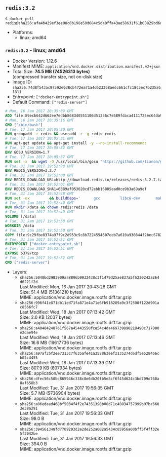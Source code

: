 ## `redis:3.2`

```console
$ docker pull redis@sha256:afa4b429ef3ee08c8b198e50d684c5da0ffa43ae58631f61b08829bd6df3c500
```

-	Platforms:
	-	linux; amd64

### `redis:3.2` - linux; amd64

-	Docker Version: 1.12.6
-	Manifest MIME: `application/vnd.docker.distribution.manifest.v2+json`
-	Total Size: **74.5 MB (74526313 bytes)**  
	(compressed transfer size, not on-disk size)
-	Image ID: `sha256:74d8f543ac97592e038cb472ea71a4d623368aedc661cfc18c5ec7b235a61311`
-	Entrypoint: `["docker-entrypoint.sh"]`
-	Default Command: `["redis-server"]`

```dockerfile
# Mon, 16 Jan 2017 20:35:09 GMT
ADD file:89ecb642d662ee7edbb868340551106d51336c7e589fdaca4111725ec64da957 in / 
# Mon, 16 Jan 2017 20:35:16 GMT
CMD ["/bin/bash"]
# Tue, 17 Jan 2017 20:05:20 GMT
RUN groupadd -r redis && useradd -r -g redis redis
# Tue, 17 Jan 2017 20:05:31 GMT
RUN apt-get update && apt-get install -y --no-install-recommends 		ca-certificates 		wget 	&& rm -rf /var/lib/apt/lists/*
# Tue, 17 Jan 2017 20:05:32 GMT
ENV GOSU_VERSION=1.7
# Tue, 17 Jan 2017 20:05:37 GMT
RUN set -x 	&& wget -O /usr/local/bin/gosu "https://github.com/tianon/gosu/releases/download/$GOSU_VERSION/gosu-$(dpkg --print-architecture)" 	&& wget -O /usr/local/bin/gosu.asc "https://github.com/tianon/gosu/releases/download/$GOSU_VERSION/gosu-$(dpkg --print-architecture).asc" 	&& export GNUPGHOME="$(mktemp -d)" 	&& gpg --keyserver ha.pool.sks-keyservers.net --recv-keys B42F6819007F00F88E364FD4036A9C25BF357DD4 	&& gpg --batch --verify /usr/local/bin/gosu.asc /usr/local/bin/gosu 	&& rm -r "$GNUPGHOME" /usr/local/bin/gosu.asc 	&& chmod +x /usr/local/bin/gosu 	&& gosu nobody true
# Tue, 31 Jan 2017 19:52:00 GMT
ENV REDIS_VERSION=3.2.7
# Tue, 31 Jan 2017 19:52:00 GMT
ENV REDIS_DOWNLOAD_URL=http://download.redis.io/releases/redis-3.2.7.tar.gz
# Tue, 31 Jan 2017 19:52:01 GMT
ENV REDIS_DOWNLOAD_SHA1=6889af053020cd72ebb16805ead0ce9b3a69a9ef
# Tue, 31 Jan 2017 19:52:48 GMT
RUN set -ex 		&& buildDeps=' 		gcc 		libc6-dev 		make 	' 	&& apt-get update 	&& apt-get install -y $buildDeps --no-install-recommends 	&& rm -rf /var/lib/apt/lists/* 		&& wget -O redis.tar.gz "$REDIS_DOWNLOAD_URL" 	&& echo "$REDIS_DOWNLOAD_SHA1 *redis.tar.gz" | sha1sum -c - 	&& mkdir -p /usr/src/redis 	&& tar -xzf redis.tar.gz -C /usr/src/redis --strip-components=1 	&& rm redis.tar.gz 		&& grep -q '^#define CONFIG_DEFAULT_PROTECTED_MODE 1$' /usr/src/redis/src/server.h 	&& sed -ri 's!^(#define CONFIG_DEFAULT_PROTECTED_MODE) 1$!\1 0!' /usr/src/redis/src/server.h 	&& grep -q '^#define CONFIG_DEFAULT_PROTECTED_MODE 0$' /usr/src/redis/src/server.h 		&& make -C /usr/src/redis 	&& make -C /usr/src/redis install 		&& rm -r /usr/src/redis 		&& apt-get purge -y --auto-remove $buildDeps
# Tue, 31 Jan 2017 19:52:49 GMT
RUN mkdir /data && chown redis:redis /data
# Tue, 31 Jan 2017 19:52:49 GMT
VOLUME [/data]
# Tue, 31 Jan 2017 19:52:50 GMT
WORKDIR /data
# Tue, 31 Jan 2017 19:52:50 GMT
COPY file:9c29fbe8374a97f9c2d953c9c8b7224554607eeb7a610a930844f2bec678265c in /usr/local/bin/ 
# Tue, 31 Jan 2017 19:52:51 GMT
ENTRYPOINT ["docker-entrypoint.sh"]
# Tue, 31 Jan 2017 19:52:51 GMT
EXPOSE 6379/tcp
# Tue, 31 Jan 2017 19:52:52 GMT
CMD ["redis-server"]
```

-	Layers:
	-	`sha256:5040bd2983909aa8896b9932438c3f1479d25ae837a5f6220242a264d0221f2d`  
		Last Modified: Mon, 16 Jan 2017 20:43:26 GMT  
		Size: 51.4 MB (51361210 bytes)  
		MIME: application/vnd.docker.image.rootfs.diff.tar.gzip
	-	`sha256:996f41e871db11ed71fa871e4a71e6fb918289a9c3f2500f122d901ac8566fc7`  
		Last Modified: Wed, 18 Jan 2017 07:13:42 GMT  
		Size: 2.0 KB (2037 bytes)  
		MIME: application/vnd.docker.image.rootfs.diff.tar.gzip
	-	`sha256:a40484248761f567a45443550fce54c4da469739890218490c717800e2dae94e`  
		Last Modified: Wed, 18 Jan 2017 07:13:46 GMT  
		Size: 16.6 MB (16617736 bytes)  
		MIME: application/vnd.docker.image.rootfs.diff.tar.gzip
	-	`sha256:a97af2bf2ee7313c7f635afe41a352863eef2135274d6df5e528466cb02c4455`  
		Last Modified: Wed, 18 Jan 2017 07:13:39 GMT  
		Size: 807.9 KB (807934 bytes)  
		MIME: application/vnd.docker.image.rootfs.diff.tar.gzip
	-	`sha256:dfec56c50bc865946c338c8e6db20fb5e8cf6f45d624c3bd709e760a8af658b3`  
		Last Modified: Tue, 31 Jan 2017 19:56:35 GMT  
		Size: 5.7 MB (5736904 bytes)  
		MIME: application/vnd.docker.image.rootfs.diff.tar.gzip
	-	`sha256:a86edaad468bf5034f4f2e74351390b08d71c48834757999b07ba5603e38a291`  
		Last Modified: Tue, 31 Jan 2017 19:56:33 GMT  
		Size: 98.0 B  
		MIME: application/vnd.docker.image.rootfs.diff.tar.gzip
	-	`sha256:394561348fd7709293d2e2de252a082a5434c85956a00bff5f4ff32e5f2042be`  
		Last Modified: Tue, 31 Jan 2017 19:56:33 GMT  
		Size: 394.0 B  
		MIME: application/vnd.docker.image.rootfs.diff.tar.gzip
